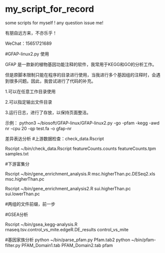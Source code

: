 # my_script_for_record
some scripts for myself !
any question issue me!

有朋自远方来，不亦乐乎！

WeChat：15651721689


#GFAP-linux2.py 使用

GFAP 是一款新的植物基因功能注释的软件，我常用于KEGG和GO的分析工作。

但是原脚本限制只能在程序的目录进行使用，当我进行多个基因组的注释时，会遇到很多问题。因此，我尝试进行了代码的补充。

1.可以在任意工作目录使用

2.可以指定输出文件目录

3.运行日志，进行了存放，以保持页面整洁。

示例：
python3 ~/biosoft/GFAP-linux/GFAP-linux2.py -go  -pfam -kegg -awd nr -cpu 20 -qp test.fa -o gfap-nr


差异表达分析
#上游数据检查：check_data.Rscript


Rscript ~/bin/check_data.Rscript featureCounts.counts featureCounts.tpm samples.txt

#下游富集分

Rscript ~/bin/gene_enrichment_analysis.R msc.higherThan.pc.DESeq2.xls msc.higherThan.pc


Rscript ~/bin/gene_enrichment_analysis2.R sui.higherThan.pc sui.lowerThan.pc


#两组的文件前缀，前一步

#GSEA分析


Rscript ~/bin/gsea_kegg-analysis.R rnaseq.tsv.control_vs_mite.edgeR.DE_results control_vs_mite

#基因家族分析
python ~/bin/parse_pfam.py Pfam.tab2
python ~/bin/pfam-filter.py PFAM_Domain1.tab PFAM_Domain2.tab pfam
